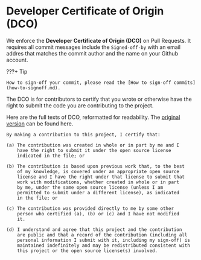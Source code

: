 # Developer Certificate of Origin (DCO)

We enforce the **Developer Certificate of Origin (DCO)** on Pull Requests.
It requires all commit messages include the `Signed-off-by` with an email addres
that matches the commit author and the name on your Github account.

???+ Tip

    How to sign-off your commit, please read the [How to sign-off commits](how-to-signoff.md).

The DCO is for contributors to certify that you wrote or otherwise have
the right to submit the code you are contributing to the project.

Here are the full texts of DCO, reformatted for readability.
The [original version](https://developercertificate.org/) can be found here.

    By making a contribution to this project, I certify that:

    (a) The contribution was created in whole or in part by me and I
        have the right to submit it under the open source license
        indicated in the file; or

    (b) The contribution is based upon previous work that, to the best
        of my knowledge, is covered under an appropriate open source
        license and I have the right under that license to submit that
        work with modifications, whether created in whole or in part
        by me, under the same open source license (unless I am
        permitted to submit under a different license), as indicated
        in the file; or

    (c) The contribution was provided directly to me by some other
        person who certified (a), (b) or (c) and I have not modified
        it.

    (d) I understand and agree that this project and the contribution
        are public and that a record of the contribution (including all
        personal information I submit with it, including my sign-off) is
        maintained indefinitely and may be redistributed consistent with
        this project or the open source license(s) involved.
